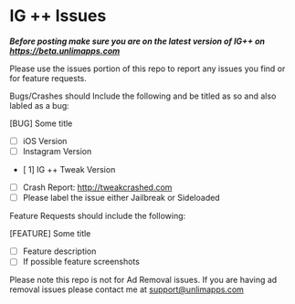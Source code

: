 # IG ++ Issues

***Before posting make sure you are on the latest version of IG++ on https://beta.unlimapps.com***

Please use the issues portion of this repo to report any issues you find or for feature requests.

Bugs/Crashes should Include the following and be titled as so and also labled as a bug:

[BUG] Some title

- [ ] iOS Version
- [ ] Instagram Version
- [ 1] IG ++ Tweak Version
- [ ] Crash Report: http://tweakcrashed.com
- [ ] Please label the issue either Jailbreak or Sideloaded

Feature Requests should include the following:

[FEATURE] Some title

- [ ] Feature description
- [ ] If possible feature screenshots

Please note this repo is not for Ad Removal issues. If you are having ad removal issues please contact me at support@unlimapps.com
